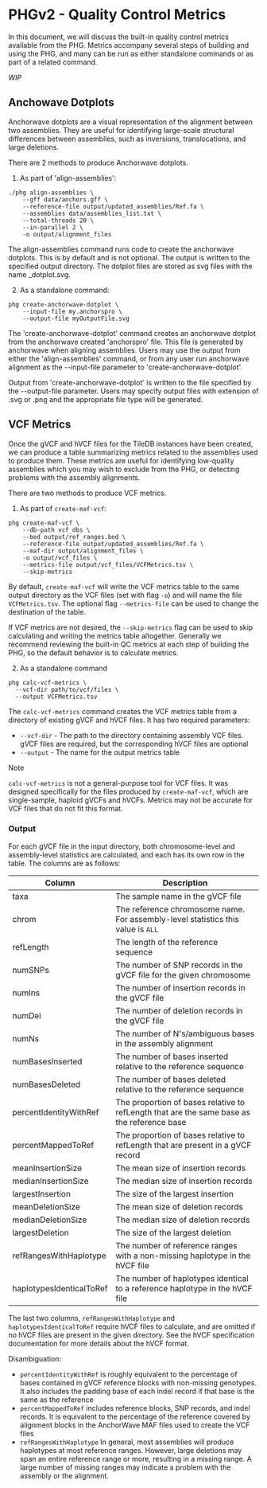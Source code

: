 # PHGv2 - Quality Control Metrics

In this document, we will discuss the built-in quality control 
metrics available from the PHG. Metrics accompany several steps
of building and using the PHG, and many can be run as either standalone 
commands or as part of a related command.

_WIP_

## Anchowave Dotplots

Anchorwave dotplots are a visual representation of the alignment between
two assemblies. They are useful for identifying large-scale structural
differences between assemblies, such as inversions, translocations, and
large deletions.

There are 2 methods to produce Anchorwave dotplots.

1.  As part of 'align-assemblies':

```shell
./phg align-assemblies \
    --gff data/anchors.gff \
    --reference-file output/updated_assemblies/Ref.fa \
    --assemblies data/assemblies_list.txt \
    --total-threads 20 \
    --in-parallel 2 \
    -o output/alignment_files
```

The align-assemblies command runs code to create the anchorwave dotplots.  This is by default
and is not optional.  The output is written to the specified output directory.  The dotplot files are
stored as svg files with the name <assemblyName>_dotplot.svg.

2. As a standalone command:

```shell
phg create-anchorwave-dotplot \
    --input-file my.anchorspro \
    --output-file myOutputFile.svg
```

The 'create-anchorwave-dotplot' command creates an anchorwave dotplot from the anchorwave created
'anchorspro' file.  This file is generated by anchorwave when aligning assemblies.  Users may use the
output from either the 'align-assemblies' command, or from any user run anchorwave alignment as the --input-file
parameter to 'create-anchorwave-dotplot'.

Output from 'create-anchorwave-dotplot' is written to the file specified by the --output-file parameter.  Users may
specify output files with extension of .svg or .png and the appropriate file type will be generated.

## VCF Metrics

Once the gVCF and hVCF files for the TileDB instances have been created, 
we can produce a table summarizing metrics related to the assemblies used to
produce them. These metrics are useful for identifying low-quality assemblies 
which you may wish to exclude from the PHG, or detecting problems with the
assembly alignments.

There are two methods to produce VCF metrics.

1. As part of `create-maf-vcf`:

```shell
phg create-maf-vcf \
    --db-path vcf_dbs \
    --bed output/ref_ranges.bed \
    --reference-file output/updated_assemblies/Ref.fa \
    --maf-dir output/alignment_files \
    -o output/vcf_files \
    --metrics-file output/vcf_files/VCFMetrics.tsv \
    --skip-metrics
```

By default, `create-maf-vcf` will write the VCF metrics table to the same output 
directory as the VCF files (set with flag `-o`) and will name the file `VCFMetrics.tsv`.
The optional flag `--metrics-file` can be used to change the destination of the table. 

If VCF metrics are not desired, the `--skip-metrics` flag can be used to skip calculating 
and writing the metrics table altogether. Generally we recommend reviewing the built-in 
QC metrics at each step of building the PHG, so the default behavior is to calculate metrics.

2. As a standalone command

```shell
phg calc-vcf-metrics \
  --vcf-dir path/to/vcf/files \
  --output VCFMetrics.tsv
```

The `calc-vcf-metrics` command creates the VCF metrics table from a directory of existing 
gVCF and hVCF files. It has two required parameters:
* `--vcf-dir` - The path to the directory containing assembly VCF files. gVCF files are required, but the corresponding hVCF files are optional
* `--output` - The name for the output metrics table

> [!NOTE]
> `calc-vcf-metrics` is not a general-purpose tool for VCF files. It was designed specifically
> for the files produced by `create-maf-vcf`, which are single-sample, haploid gVCFs and hVCFs.
> Metrics may not be accurate for VCF files that do not fit this format.

### Output

For each gVCF file in the input directory, both chromosome-level and assembly-level statistics are
calculated, and each has its own row in the table. The columns are as follows:

| Column                   | Description                                                                                |
|--------------------------|--------------------------------------------------------------------------------------------|
| taxa                     | The sample name in the gVCF file                                                           |
| chrom                    | The reference chromosome name. For assembly-level statistics this value is `ALL`           |
| refLength                | The length of the reference sequence                                                       |
| numSNPs                  | The number of SNP records in the gVCF file for the given chromosome                        |
| numIns                   | The number of insertion records in the gVCF file                                           |
| numDel                   | The number of deletion records in the gVCF file                                            |
| numNs                    | The number of N's/ambiguous bases in the assembly alignment                                |
| numBasesInserted         | The number of bases inserted relative to the reference sequence                            |
| numBasesDeleted          | The number of bases deleted relative to the reference sequence                             |
| percentIdentityWithRef   | The proportion of bases relative to refLength that are the same base as the reference base |
| percentMappedToRef       | The proportion of bases relative to refLength that are present in a gVCF record            |
| meanInsertionSize        | The mean size of insertion records                                                         |
| medianInsertionSize      | The median size of insertion records                                                       |
| largestInsertion         | The size of the largest insertion                                                          |
| meanDeletionSize         | The mean size of deletion records                                                          |
| medianDeletionSize       | The median size of deletion records                                                        |
| largestDeletion          | The size of the largest deletion                                                           |
| refRangesWithHaplotype   | The number of reference ranges with a non-missing haplotype in the hVCF file               |
| haplotypesIdenticalToRef | The number of haplotypes identical to a reference haplotype in the hVCF file               |

The last two columns, `refRangesWithHaplotype` and `haplotypesIdenticalToRef` require hVCF files to calculate, and are
omitted if no hVCF files are present in the given directory. See the hVCF specification documentation for more details 
about the hVCF format.

Disambiguation:
* `percentIdentityWithRef` is roughly equivalent to the percentage of bases contained in gVCF reference blocks with non-missing genotypes. It also includes the padding base of each indel record if that base is the same as the reference
* `percentMappedToRef` includes reference blocks, SNP records, and indel records. It is equivalent to the percentage of the reference covered by alignment blocks in the AnchorWave MAF files used to create the VCF files
* `refRangesWithHaplotype` In general, most assemblies will produce haplotypes at most reference ranges. However, large deletions may span an entire reference range or more, resulting in a missing range. A large number of missing ranges may indicate a problem with the assembly or the alignment.


